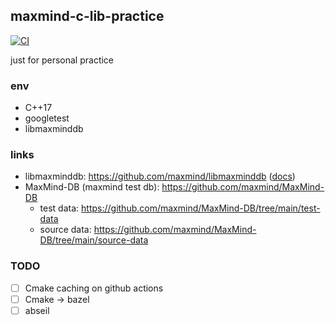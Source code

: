 ## maxmind-c-lib-practice

[![CI](https://github.com/sh-cho/maxmind-c-lib-practice/actions/workflows/CI.yaml/badge.svg?branch=main&event=push)](https://github.com/sh-cho/maxmind-c-lib-practice/actions/workflows/CI.yaml)

just for personal practice

### env
- C++17
- googletest
- libmaxminddb

### links
- libmaxminddb: https://github.com/maxmind/libmaxminddb ([docs](https://maxmind.github.io/libmaxminddb/))
- MaxMind-DB (maxmind test db): https://github.com/maxmind/MaxMind-DB
  - test data: https://github.com/maxmind/MaxMind-DB/tree/main/test-data
  - source data: https://github.com/maxmind/MaxMind-DB/tree/main/source-data

### TODO
- [ ] Cmake caching on github actions
- [ ] Cmake -> bazel
- [ ] abseil
